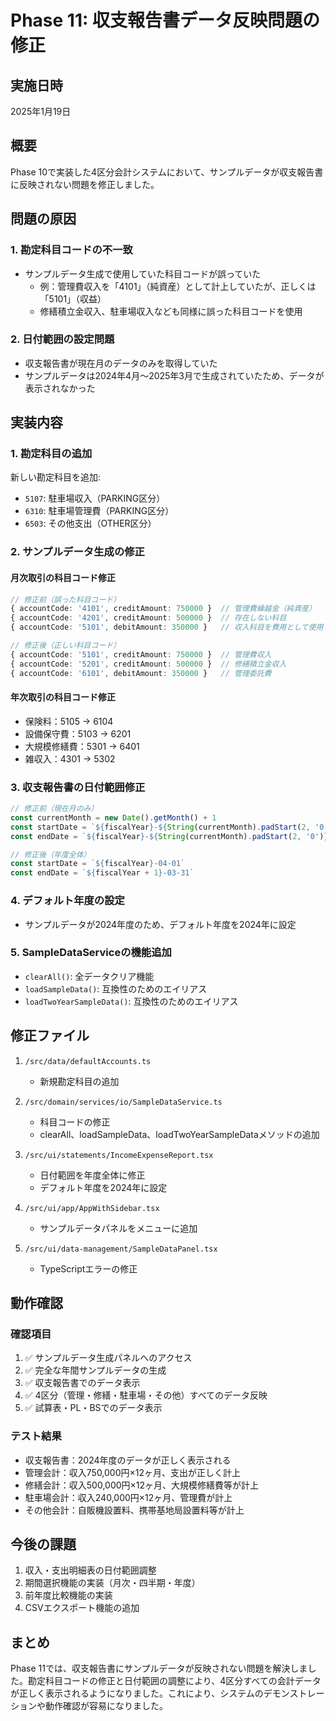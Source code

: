 # Phase 11: 収支報告書データ反映問題の修正

## 実施日時
2025年1月19日

## 概要
Phase 10で実装した4区分会計システムにおいて、サンプルデータが収支報告書に反映されない問題を修正しました。

## 問題の原因

### 1. 勘定科目コードの不一致
- サンプルデータ生成で使用していた科目コードが誤っていた
  - 例：管理費収入を「4101」（純資産）として計上していたが、正しくは「5101」（収益）
  - 修繕積立金収入、駐車場収入なども同様に誤った科目コードを使用

### 2. 日付範囲の設定問題
- 収支報告書が現在月のデータのみを取得していた
- サンプルデータは2024年4月〜2025年3月で生成されていたため、データが表示されなかった

## 実装内容

### 1. 勘定科目の追加
新しい勘定科目を追加:
- `5107`: 駐車場収入（PARKING区分）
- `6310`: 駐車場管理費（PARKING区分）
- `6503`: その他支出（OTHER区分）

### 2. サンプルデータ生成の修正

#### 月次取引の科目コード修正
```typescript
// 修正前（誤った科目コード）
{ accountCode: '4101', creditAmount: 750000 }  // 管理費繰越金（純資産）
{ accountCode: '4201', creditAmount: 500000 }  // 存在しない科目
{ accountCode: '5101', debitAmount: 350000 }   // 収入科目を費用として使用

// 修正後（正しい科目コード）
{ accountCode: '5101', creditAmount: 750000 }  // 管理費収入
{ accountCode: '5201', creditAmount: 500000 }  // 修繕積立金収入
{ accountCode: '6101', debitAmount: 350000 }   // 管理委託費
```

#### 年次取引の科目コード修正
- 保険料：5105 → 6104
- 設備保守費：5103 → 6201
- 大規模修繕費：5301 → 6401
- 雑収入：4301 → 5302

### 3. 収支報告書の日付範囲修正

```typescript
// 修正前（現在月のみ）
const currentMonth = new Date().getMonth() + 1
const startDate = `${fiscalYear}-${String(currentMonth).padStart(2, '0')}-01`
const endDate = `${fiscalYear}-${String(currentMonth).padStart(2, '0')}-31`

// 修正後（年度全体）
const startDate = `${fiscalYear}-04-01`
const endDate = `${fiscalYear + 1}-03-31`
```

### 4. デフォルト年度の設定
- サンプルデータが2024年度のため、デフォルト年度を2024年に設定

### 5. SampleDataServiceの機能追加
- `clearAll()`: 全データクリア機能
- `loadSampleData()`: 互換性のためのエイリアス
- `loadTwoYearSampleData()`: 互換性のためのエイリアス

## 修正ファイル

1. `/src/data/defaultAccounts.ts`
   - 新規勘定科目の追加

2. `/src/domain/services/io/SampleDataService.ts`
   - 科目コードの修正
   - clearAll、loadSampleData、loadTwoYearSampleDataメソッドの追加

3. `/src/ui/statements/IncomeExpenseReport.tsx`
   - 日付範囲を年度全体に修正
   - デフォルト年度を2024年に設定

4. `/src/ui/app/AppWithSidebar.tsx`
   - サンプルデータパネルをメニューに追加

5. `/src/ui/data-management/SampleDataPanel.tsx`
   - TypeScriptエラーの修正

## 動作確認

### 確認項目
1. ✅ サンプルデータ生成パネルへのアクセス
2. ✅ 完全な年間サンプルデータの生成
3. ✅ 収支報告書でのデータ表示
4. ✅ 4区分（管理・修繕・駐車場・その他）すべてのデータ反映
5. ✅ 試算表・PL・BSでのデータ表示

### テスト結果
- 収支報告書：2024年度のデータが正しく表示される
- 管理会計：収入750,000円×12ヶ月、支出が正しく計上
- 修繕会計：収入500,000円×12ヶ月、大規模修繕費等が計上
- 駐車場会計：収入240,000円×12ヶ月、管理費が計上
- その他会計：自販機設置料、携帯基地局設置料等が計上

## 今後の課題

1. 収入・支出明細表の日付範囲調整
2. 期間選択機能の実装（月次・四半期・年度）
3. 前年度比較機能の実装
4. CSVエクスポート機能の追加

## まとめ
Phase 11では、収支報告書にサンプルデータが反映されない問題を解決しました。勘定科目コードの修正と日付範囲の調整により、4区分すべての会計データが正しく表示されるようになりました。これにより、システムのデモンストレーションや動作確認が容易になりました。